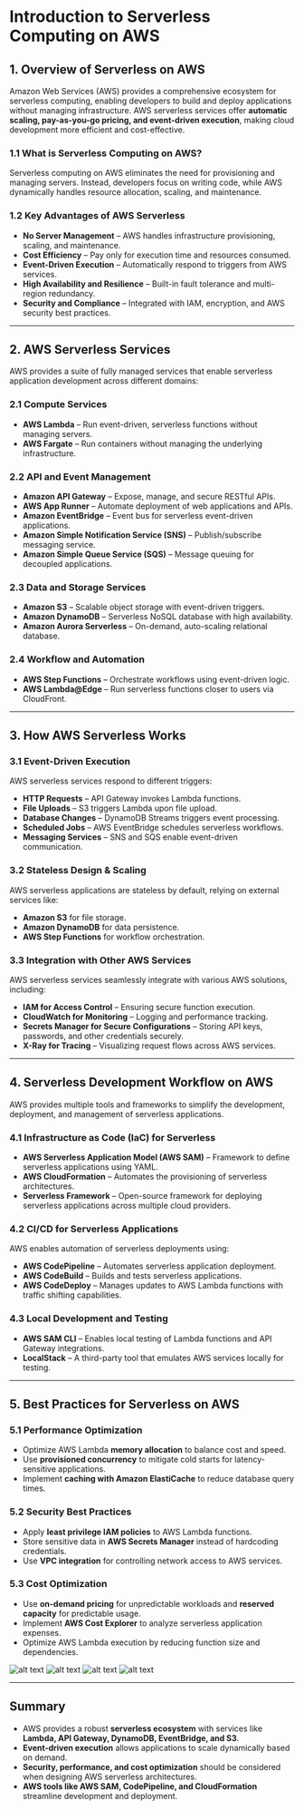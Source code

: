 # **Introduction to Serverless Computing on AWS**

## **1. Overview of Serverless on AWS**
Amazon Web Services (AWS) provides a comprehensive ecosystem for serverless computing, enabling developers to build and deploy applications without managing infrastructure. AWS serverless services offer **automatic scaling, pay-as-you-go pricing, and event-driven execution**, making cloud development more efficient and cost-effective.

### **1.1 What is Serverless Computing on AWS?**
Serverless computing on AWS eliminates the need for provisioning and managing servers. Instead, developers focus on writing code, while AWS dynamically handles resource allocation, scaling, and maintenance.

### **1.2 Key Advantages of AWS Serverless**
- **No Server Management** – AWS handles infrastructure provisioning, scaling, and maintenance.
- **Cost Efficiency** – Pay only for execution time and resources consumed.
- **Event-Driven Execution** – Automatically respond to triggers from AWS services.
- **High Availability and Resilience** – Built-in fault tolerance and multi-region redundancy.
- **Security and Compliance** – Integrated with IAM, encryption, and AWS security best practices.

---

## **2. AWS Serverless Services**
AWS provides a suite of fully managed services that enable serverless application development across different domains:

### **2.1 Compute Services**
- **AWS Lambda** – Run event-driven, serverless functions without managing servers.
- **AWS Fargate** – Run containers without managing the underlying infrastructure.

### **2.2 API and Event Management**
- **Amazon API Gateway** – Expose, manage, and secure RESTful APIs.
- **AWS App Runner** – Automate deployment of web applications and APIs.
- **Amazon EventBridge** – Event bus for serverless event-driven applications.
- **Amazon Simple Notification Service (SNS)** – Publish/subscribe messaging service.
- **Amazon Simple Queue Service (SQS)** – Message queuing for decoupled applications.

### **2.3 Data and Storage Services**
- **Amazon S3** – Scalable object storage with event-driven triggers.
- **Amazon DynamoDB** – Serverless NoSQL database with high availability.
- **Amazon Aurora Serverless** – On-demand, auto-scaling relational database.

### **2.4 Workflow and Automation**
- **AWS Step Functions** – Orchestrate workflows using event-driven logic.
- **AWS Lambda@Edge** – Run serverless functions closer to users via CloudFront.

---

## **3. How AWS Serverless Works**
### **3.1 Event-Driven Execution**
AWS serverless services respond to different triggers:
- **HTTP Requests** – API Gateway invokes Lambda functions.
- **File Uploads** – S3 triggers Lambda upon file upload.
- **Database Changes** – DynamoDB Streams triggers event processing.
- **Scheduled Jobs** – AWS EventBridge schedules serverless workflows.
- **Messaging Services** – SNS and SQS enable event-driven communication.

### **3.2 Stateless Design & Scaling**
AWS serverless applications are stateless by default, relying on external services like:
- **Amazon S3** for file storage.
- **Amazon DynamoDB** for data persistence.
- **AWS Step Functions** for workflow orchestration.

### **3.3 Integration with Other AWS Services**
AWS serverless services seamlessly integrate with various AWS solutions, including:
- **IAM for Access Control** – Ensuring secure function execution.
- **CloudWatch for Monitoring** – Logging and performance tracking.
- **Secrets Manager for Secure Configurations** – Storing API keys, passwords, and other credentials securely.
- **X-Ray for Tracing** – Visualizing request flows across AWS services.

---

## **4. Serverless Development Workflow on AWS**
AWS provides multiple tools and frameworks to simplify the development, deployment, and management of serverless applications.

### **4.1 Infrastructure as Code (IaC) for Serverless**
- **AWS Serverless Application Model (AWS SAM)** – Framework to define serverless applications using YAML.
- **AWS CloudFormation** – Automates the provisioning of serverless architectures.
- **Serverless Framework** – Open-source framework for deploying serverless applications across multiple cloud providers.

### **4.2 CI/CD for Serverless Applications**
AWS enables automation of serverless deployments using:
- **AWS CodePipeline** – Automates serverless application deployment.
- **AWS CodeBuild** – Builds and tests serverless applications.
- **AWS CodeDeploy** – Manages updates to AWS Lambda functions with traffic shifting capabilities.

### **4.3 Local Development and Testing**
- **AWS SAM CLI** – Enables local testing of Lambda functions and API Gateway integrations.
- **LocalStack** – A third-party tool that emulates AWS services locally for testing.

---

## **5. Best Practices for Serverless on AWS**
### **5.1 Performance Optimization**
- Optimize AWS Lambda **memory allocation** to balance cost and speed.
- Use **provisioned concurrency** to mitigate cold starts for latency-sensitive applications.
- Implement **caching with Amazon ElastiCache** to reduce database query times.

### **5.2 Security Best Practices**
- Apply **least privilege IAM policies** to AWS Lambda functions.
- Store sensitive data in **AWS Secrets Manager** instead of hardcoding credentials.
- Use **VPC integration** for controlling network access to AWS services.

### **5.3 Cost Optimization**
- Use **on-demand pricing** for unpredictable workloads and **reserved capacity** for predictable usage.
- Implement **AWS Cost Explorer** to analyze serverless application expenses.
- Optimize AWS Lambda execution by reducing function size and dependencies.


![alt text](image-3.png)
![alt text](image-4.png)
![alt text](image-5.png)
![alt text](image-6.png)

---

## **Summary**
- AWS provides a robust **serverless ecosystem** with services like **Lambda, API Gateway, DynamoDB, EventBridge, and S3**.
- **Event-driven execution** allows applications to scale dynamically based on demand.
- **Security, performance, and cost optimization** should be considered when designing AWS serverless architectures.
- **AWS tools like AWS SAM, CodePipeline, and CloudFormation** streamline development and deployment.

